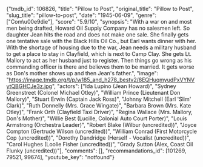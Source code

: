 {"tmdb_id": 106826, "title": "Pillow to Post", "original_title": "Pillow to Post", "slug_title": "pillow-to-post", "date": "1945-06-09", "genre": ["Com\u00e9die"], "score": "5.9/10", "synopsis": "With a war on and most men being drafted, Howard Oil Supply Company has no salesmen left. So daughter Jean hits the road and does not make one sale. She finally gets one tentative sale with the Black Hills Oil Co., but Earl wants dinner with her. With the shortage of housing due to the war, Jean needs a military husband to get a place to stay in Clayfield, which is next to Camp Clay. She gets Lt. Mallory to act as her husband just to register. Then things go wrong as his commanding officer is there and believes them to be married. It gets worse as Don's mother shows up and then Jean's father.", "image": "https://image.tmdb.org/t/p/w185_and_h278_bestv2/8EQHuqmyudPxVYNVytQBGHCJe3z.jpg", "actors": ["Ida Lupino (Jean Howard)", "Sydney Greenstreet (Colonel Michael Otley)", "William Prince (Lieutenant Don Mallory)", "Stuart Erwin (Captain Jack Ross)", "Johnny Mitchell (Earl 'Slim' Clark)", "Ruth Donnelly (Mrs. Grace Wingate)", "Barbara Brown (Mrs. Kate Otley)", "Frank Orth (Clayfield Taxi Driver)", "Regina Wallace (Mrs. Mallory, Don's Mother)", "Willie Best (Lucille, Colonial Auto Court Porter)", "Louis Armstrong (Orchestra Leader)", "Robert Blake (Wilbur (uncredited))", "Joyce Compton (Gertrude Wilson (uncredited))", "William Conrad (First Motorcycle Cop (uncredited))", "Dorothy Dandridge (Herself - Vocalist (uncredited))", "Carol Hughes (Loolie Fisher (uncredited))", "Grady Sutton (Alex, Coast Oil Flunky (uncredited))"], "comments": [], "recommandations_id": [101269, 79521, 99674], "youtube_key": "notfound"}
